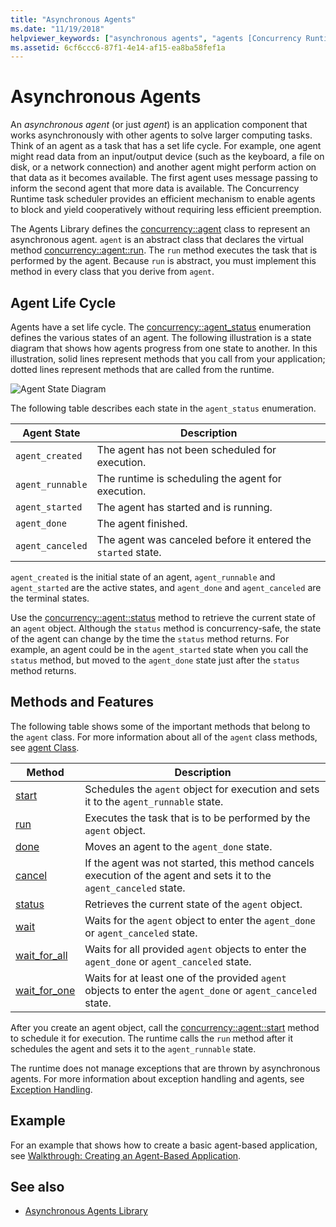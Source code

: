 ```yaml
---
title: "Asynchronous Agents"
ms.date: "11/19/2018"
helpviewer_keywords: ["asynchronous agents", "agents [Concurrency Runtime]"]
ms.assetid: 6cf6ccc6-87f1-4e14-af15-ea8ba58fef1a
---
```

# Asynchronous Agents

An *asynchronous agent* (or just *agent*) is an application component that works asynchronously with other agents to solve larger computing tasks. Think of an agent as a task that has a set life cycle. For example, one agent might read data from an input/output device (such as the keyboard, a file on disk, or a network connection) and another agent might perform action on that data as it becomes available. The first agent uses message passing to inform the second agent that more data is available. The Concurrency Runtime task scheduler provides an efficient mechanism to enable agents to block and yield cooperatively without requiring less efficient preemption.

The Agents Library defines the [concurrency::agent](../../parallel/concrt/reference/agent-class.md) class to represent an asynchronous agent. `agent` is an abstract class that declares the virtual method [concurrency::agent::run](reference/agent-class.md#run). The `run` method executes the task that is performed by the agent. Because `run` is abstract, you must implement this method in every class that you derive from `agent`.

## Agent Life Cycle

Agents have a set life cycle. The [concurrency::agent_status](reference/concurrency-namespace-enums.md#agent_status) enumeration defines the various states of an agent. The following illustration is a state diagram that shows how agents progress from one state to another. In this illustration, solid lines represent methods that you call from your application; dotted lines represent methods that are called from the runtime.

![Agent State Diagram](../../parallel/concrt/media/agentstate.png "Agent State Diagram")

The following table describes each state in the `agent_status` enumeration.

|Agent State|Description|
|-----------------|-----------------|
|`agent_created`|The agent has not been scheduled for execution.|
|`agent_runnable`|The runtime is scheduling the agent for execution.|
|`agent_started`|The agent has started and is running.|
|`agent_done`|The agent finished.|
|`agent_canceled`|The agent was canceled before it entered the `started` state.|

`agent_created` is the initial state of an agent, `agent_runnable` and `agent_started` are the active states, and `agent_done` and `agent_canceled` are the terminal states.

Use the [concurrency::agent::status](reference/agent-class.md#status) method to retrieve the current state of an `agent` object. Although the `status` method is concurrency-safe, the state of the agent can change by the time the `status` method returns. For example, an agent could be in the `agent_started` state when you call the `status` method, but moved to the `agent_done` state just after the `status` method returns.

## Methods and Features

The following table shows some of the important methods that belong to the `agent` class. For more information about all of the `agent` class methods, see [agent Class](../../parallel/concrt/reference/agent-class.md).

|Method|Description|
|------------|-----------------|
|[start](reference/agent-class.md#start)|Schedules the `agent` object for execution and sets it to the `agent_runnable` state.|
|[run](reference/agent-class.md#run)|Executes the task that is to be performed by the `agent` object.|
|[done](reference/agent-class.md#done)|Moves an agent to the `agent_done` state.|
|[cancel](../../parallel/concrt/cancellation-in-the-ppl.md#cancel)|If the agent was not started, this method cancels execution of the agent and sets it to the `agent_canceled` state.|
|[status](reference/agent-class.md#status)|Retrieves the current state of the `agent` object.|
|[wait](reference/agent-class.md#wait)|Waits for the `agent` object to enter the `agent_done` or `agent_canceled` state.|
|[wait_for_all](reference/agent-class.md#wait_for_all)|Waits for all provided `agent` objects to enter the `agent_done` or `agent_canceled` state.|
|[wait_for_one](reference/agent-class.md#wait_for_one)|Waits for at least one of the provided `agent` objects to enter the `agent_done` or `agent_canceled` state.|

After you create an agent object, call the [concurrency::agent::start](reference/agent-class.md#start) method to schedule it for execution. The runtime calls the `run` method after it schedules the agent and sets it to the `agent_runnable` state.

The runtime does not manage exceptions that are thrown by asynchronous agents. For more information about exception handling and agents, see [Exception Handling](../../parallel/concrt/exception-handling-in-the-concurrency-runtime.md).

## Example

For an example that shows how to create a basic agent-based application, see [Walkthrough: Creating an Agent-Based Application](../../parallel/concrt/walkthrough-creating-an-agent-based-application.md).

## See also

- [Asynchronous Agents Library](../../parallel/concrt/asynchronous-agents-library.md)
